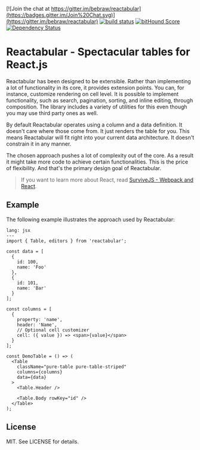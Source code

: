 [![Join the chat at https://gitter.im/bebraw/reactabular](https://badges.gitter.im/Join%20Chat.svg)](https://gitter.im/bebraw/reactabular) [![build status](https://secure.travis-ci.org/bebraw/reactabular.png)](http://travis-ci.org/bebraw/reactabular) [![bitHound Score](https://www.bithound.io/github/bebraw/reactabular/badges/score.svg)](https://www.bithound.io/github/bebraw/reactabular) [![Dependency Status](https://david-dm.org/bebraw/reactabular.svg)](https://david-dm.org/bebraw/reactabular)
# Reactabular - Spectacular tables for React.js

Reactabular has been designed to be extensible. Rather than implementing a lot of functionality in its core, it provides extension points. You can, for instance, customize rendering on cell level. It is possible to implement functionality, such as search, pagination, sorting, and inline editing, through composition. The library includes a variety of utilities for this even though you may use third party ones as well.

By default Reactabular operates using a column and a data definition. It doesn't care where those come from. It just renders the table for you. This means Reactabular will fit right into your current data architecture. It doesn't constrain it in any manner.

The chosen approach pushes a lot of complexity out of the core. As a result it might take more code to achieve certain functionalities. This is the price of flexibility. And that's the primary design goal of Reactabular.

> If you want to learn more about React, read [SurviveJS - Webpack and React](http://survivejs.com/).

## Example

The following example illustrates the approach used by Reactabular:

```code
lang: jsx
---
import { Table, editors } from 'reactabular';

const data = [
  {
    id: 100,
    name: 'Foo'
  },
  {
    id: 101,
    name: 'Bar'
  }
];

const columns = [
  {
    property: 'name',
    header: 'Name',
    // Optional cell customizer
    cell: ({ value }) => <span>{value}</span>
  }
];

const DemoTable = () => (
  <Table
    className="pure-table pure-table-striped"
    columns={columns}
    data={data}
  >
    <Table.Header />

    <Table.Body rowKey="id" />
  </Table>
);
```

## License

MIT. See LICENSE for details.
